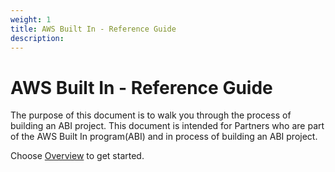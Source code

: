 ```yaml
---
weight: 1
title: AWS Built In - Reference Guide
description: 
---
```


# AWS Built In - Reference Guide

The purpose of this document is to walk you through the process of building an ABI project. This document is intended for Partners who are part of the AWS Built In program(ABI) and in process of building an ABI project.

Choose [Overview](/overview/index.html) to get started.
